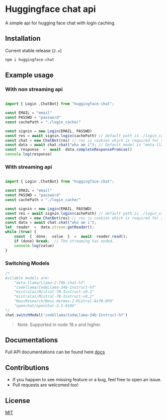 
# Huggingface chat api 
A simple api for hugging face chat with login caching.

## Installation

Current stable release (`2.x`) 

```sh
npm i huggingface-chat
``` 

## Example usage 

###  With non streaming api 

```js

import { Login ,ChatBot} from "huggingface-chat";

const EMAIL = "email"
const PASSWD = "password"
const cachePath = "./login_cache/"

const signin = new Login(EMAIL, PASSWD)
const res = await signin.login(cachePath) // default path is ./login_cache/
const chat = new ChatBot(res) // res is cookies which is required for subsequent aip calls
const data = await chat.chat("who am i"); // Default model is "meta-llama/Llama-2-70b-chat-hf"
const  response  =  await  data.completeResponsePromise()
console.log(response)
```


###  With streaming api 

```js

import { Login ,ChatBot} from "huggingface-chat";

const EMAIL = "email"
const PASSWD = "password"
const cachePath = "./login_cache/"

const signin = new Login(EMAIL, PASSWD)
const res = await signin.login(cachePath) // default path is ./login_cache/
const chat = new ChatBot(res) // res is cookies which is required for subsequent aip calls
const data = await chat.chat("who am i"); 
let  reader  =  data.stream.getReader();
while (true) {
	const  {  done,  value  }  =  await  reader.read();
	if (done) break;  // The streaming has ended.
	console.log(value)
}
```

### Switching Models

```js
/*
Avilable models are:
	"meta-llama/Llama-2-70b-chat-hf"
	"codellama/CodeLlama-34b-Instruct-hf"
	"mistralai/Mistral-7B-Instruct-v0.1"
	"mistralai/Mistral-7B-Instruct-v0.2"
	"NousResearch/Nous-Hermes-2-Mixtral-8x7B-DPO"
	"openchat/openchat-3.5-0106"
*/
chat.switchModel('codellama/CodeLlama-34b-Instruct-hf') 

```
>Note: Supported in node 18.x and higher.

## Documentations

Full API documentations can be found here [docs](./docs/doc.md)

## Contributions

- If you happen to see missing feature or a bug, feel free to open an issue.
- Pull requests are welcomed too!

## License

[MIT](LICENSE.md)
